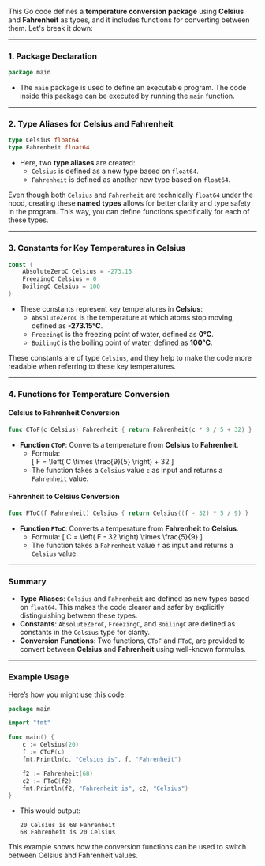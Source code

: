 This Go code defines a **temperature conversion package** using **Celsius** and **Fahrenheit** as types, and it includes functions for converting between them. Let's break it down:

---

### **1. Package Declaration**

```go
package main
```
- The `main` package is used to define an executable program. The code inside this package can be executed by running the `main` function.

---

### **2. Type Aliases for Celsius and Fahrenheit**

```go
type Celsius float64
type Fahrenheit float64
```
- Here, two **type aliases** are created:
  - `Celsius` is defined as a new type based on `float64`.
  - `Fahrenheit` is defined as another new type based on `float64`.

Even though both `Celsius` and `Fahrenheit` are technically `float64` under the hood, creating these **named types** allows for better clarity and type safety in the program. This way, you can define functions specifically for each of these types.

---

### **3. Constants for Key Temperatures in Celsius**

```go
const (
    AbsoluteZeroC Celsius = -273.15
    FreezingC Celsius = 0
    BoilingC Celsius = 100
)
```
- These constants represent key temperatures in **Celsius**:
  - `AbsoluteZeroC` is the temperature at which atoms stop moving, defined as **-273.15°C**.
  - `FreezingC` is the freezing point of water, defined as **0°C**.
  - `BoilingC` is the boiling point of water, defined as **100°C**.
  
These constants are of type `Celsius`, and they help to make the code more readable when referring to these key temperatures.

---

### **4. Functions for Temperature Conversion**

#### **Celsius to Fahrenheit Conversion**

```go
func CToF(c Celsius) Fahrenheit { return Fahrenheit(c * 9 / 5 + 32) }
```
- **Function `CToF`**: Converts a temperature from **Celsius** to **Fahrenheit**.
  - Formula:  
    \[
    F = \left( C \times \frac{9}{5} \right) + 32
    \]
  - The function takes a `Celsius` value `c` as input and returns a `Fahrenheit` value.

#### **Fahrenheit to Celsius Conversion**

```go
func FToC(f Fahrenheit) Celsius { return Celsius((f - 32) * 5 / 9) }
```
- **Function `FToC`**: Converts a temperature from **Fahrenheit** to **Celsius**.
  - Formula:
    \[
    C = \left( F - 32 \right) \times \frac{5}{9}
    \]
  - The function takes a `Fahrenheit` value `f` as input and returns a `Celsius` value.

---

### **Summary**

- **Type Aliases**: `Celsius` and `Fahrenheit` are defined as new types based on `float64`. This makes the code clearer and safer by explicitly distinguishing between these types.
- **Constants**: `AbsoluteZeroC`, `FreezingC`, and `BoilingC` are defined as constants in the `Celsius` type for clarity.
- **Conversion Functions**: Two functions, `CToF` and `FToC`, are provided to convert between **Celsius** and **Fahrenheit** using well-known formulas.

---

### **Example Usage**

Here’s how you might use this code:

```go
package main

import "fmt"

func main() {
    c := Celsius(20)
    f := CToF(c)
    fmt.Println(c, "Celsius is", f, "Fahrenheit")

    f2 := Fahrenheit(68)
    c2 := FToC(f2)
    fmt.Println(f2, "Fahrenheit is", c2, "Celsius")
}
```

- This would output:
  ```
  20 Celsius is 68 Fahrenheit
  68 Fahrenheit is 20 Celsius
  ```

This example shows how the conversion functions can be used to switch between Celsius and Fahrenheit values.